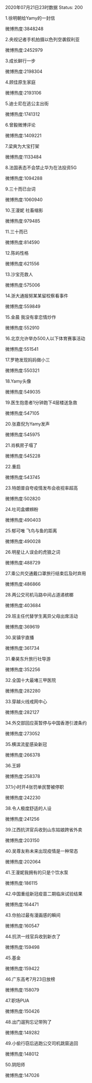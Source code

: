 2020年07月21日23时数据
Status: 200

1.徐明朝给Yamy的一封信

微博热度:3848248

2.央视记者手机拍摄以色列空袭叙利亚

微博热度:2452979

3.成长鲜行一步

微博热度:2198304

4.顾佳原生家庭

微博热度:2193106

5.迪士尼在逃公主出街

微博热度:1741312

6.曾毅微博评论

微博热度:1409221

7.梁爽为大宝打架

微博热度:1133484

8.法国表态不会禁止华为在法投资5G

微博热度:1094288

9.三十而已台词

微博热度:1060940

10.王漫妮 社畜缩影

微博热度:979485

11.三十而已

微博热度:814590

12.陈屿性格

微博热度:621556

13.沙宝亮救人

微博热度:575006

14.浙大通报努某某留校察看事件

微博热度:559849

15.金晨 我没有拿恋情炒作

微博热度:552910

16.北京允许举办500人以下体育赛事活动

微博热度:551541

17.罗艳发现妈妈做小三

微博热度:550321

18.Yamy头像

微博热度:549035

19.医生抱患者1分钟跑下4层楼送急救

微博热度:547105

20.张嘉倪为Yamy发声

微博热度:545975

21.肖枫房子塌了

微博热度:545228

22.重启

微博热度:543745

23.特朗普自夸疫情发布会收视率超高

微博热度:502820

24.吐司盒螺蛳粉

微博热度:490403

25.郁可唯 飞鸟与鱼的距离

微博热度:490028

26.明星让人误会的虎狼之词

微博热度:488729

27.乘公共交通戴口罩旅行结束后及时弃用

微博热度:486866

28.两公交司机马路中间占道递槟榔

微博热度:403684

29.班主任代替学生离异父母出席活动

微博热度:369619

30.吴镇宇直播

微博热度:361734

31.秦昊东升旅行社导游

微博热度:352256

32.全国十大最堵三甲医院

微博热度:282280

33.穿越火线戒网中心

微博热度:282127

34.外交部回应英暂停与中国香港引渡条约

微博热度:273052

35.横滨流星感染新冠

微博热度:266378

36.王婷

微博热度:258378

37.1小时开4张罚单民警被停职

微博热度:242230

38.令人极度舒适的人设

微博热度:241256

39.江西抗洪官兵收到山东姑娘跨省外卖

微博热度:203150

40.吴尊友称未来出现疫情是一种常态

微博热度:202064

41.王漫妮我拥有的只是个饮水泵

微博热度:186115

42.中国重组新冠疫苗二期临床试验结果

微博热度:164471

43.你拍过最有漫画感的瞬间

微博热度:160547

44.抗洪一线官兵收到新衣了

微博热度:159498

45.基金

微博热度:159422

46.广东高考7月23日放榜

微博热度:158079

47.职场PUA

微博热度:150426

48.出门遛狗忘记带狗了

微博热度:149282

49.小偷行窃后逃跑公交司机跳窗追回

微博热度:148012

50.阴阳师

微博热度:147026


